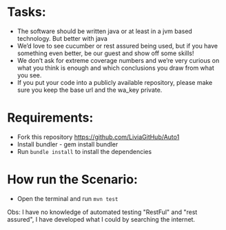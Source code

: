 # Tasks:

* The software should be written java or at least in a jvm based technology. But better with java
* We’d love to see cucumber or rest assured being used, but if you have something even better, be our guest and show off some skills!
* We don’t ask for extreme coverage numbers and we’re very curious on what you think is enough and which conclusions you draw from what you see.
* If you put your code into a publicly available repository, please make sure you keep the base url and the wa_key private.

# Requirements:

* Fork this repository https://github.com/LiviaGitHub/Auto1
* Install bundler - gem install bundler
* Run `bundle install` to install the dependencies

# How run the Scenario:

* Open the terminal and run `mvn test`

Obs: I have no knowledge of automated testing "RestFul" and "rest assured", I have developed what I could by searching the internet.
